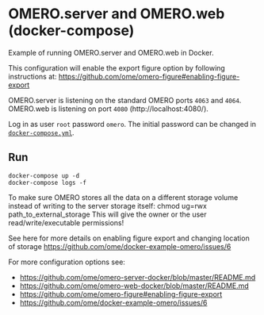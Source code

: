 # OMERO.server and OMERO.web (docker-compose)

Example of running OMERO.server and OMERO.web in Docker.

This configuration will enable the export figure option by following instructions at: 
https://github.com/ome/omero-figure#enabling-figure-export


OMERO.server is listening on the standard OMERO ports `4063` and `4064`.
OMERO.web is listening on port `4080` (http://localhost:4080/).

Log in as user `root` password `omero`.
The initial password can be changed in [`docker-compose.yml`](docker-compose.yml).

## Run

    docker-compose up -d
    docker-compose logs -f


To make sure OMERO stores all the data on a different storage volume instead of writing to the server storage itself:
chmod ug=rwx path_to_external_storage
This will give the owner or the user read/write/executable permissions!

See here for more details on enabling figure export and changing location of storage
https://github.com/ome/docker-example-omero/issues/6


For more configuration options see:
- https://github.com/ome/omero-server-docker/blob/master/README.md
- https://github.com/ome/omero-web-docker/blob/master/README.md
- https://github.com/ome/omero-figure#enabling-figure-export
- https://github.com/ome/docker-example-omero/issues/6

